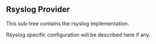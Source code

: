 ## Rsyslog Provider

This sub-tree contains the rsyslog implementation.

Rsyslog specific configuration will be described here if any.
